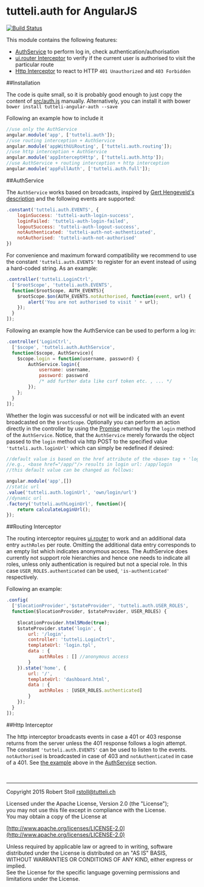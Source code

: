 # tutteli.auth for AngularJS

[![Build Status](https://travis-ci.org/robstoll/angular-auth.svg?branch=master)](https://travis-ci.org/robstoll/angular-auth)

This module contains the following features:

- [AuthService](#authservice) to perform log in, check authentication/authorisation
- [ui.router Interceptor](#routing-interceptor) to verify if the current user is authorised to visit the particular route
- [Http Interceptor](#http-interceptor) to react to HTTP `401 Unauthorized` and `403 Forbidden`


##Installation

The code is quite small, so it is probably good enough to just copy the content of [src/auth.js](https://github.com/robstoll/angular-auth/blob/master/src/auth.js) manually. Alternatively, you can install it with bower 
`bower install tutteli-angular-auth --save`

Following an example how to include it 

```javascript
//use only the AuthService
angular.module('app', ['tutteli.auth']); 
//use routing interception + AuthService
angular.module('appWithUiRouting', ['tutteli.auth.routing']); 
//use http interception + AuthService
angular.module('appInterceptHttp', ['tutteli.auth.http']); 
//use AuthService + routing interception + http interception
angular.module('appFullAuth', ['tutteli.auth.full']); 
```

##AuthService

The `AuthService` works based on broadcasts, inspired by [Gert Hengeveld's description](https://medium.com/opinionated-angularjs/techniques-for-authentication-in-angularjs-applications-7bbf0346acec) and the following events are supported:

```javascript
.constant('tutteli.auth.EVENTS', {
    loginSuccess: 'tutteli-auth-login-success',
    loginFailed: 'tutteli-auth-login-failed',
    logoutSuccess: 'tutteli-auth-logout-success',
    notAuthenticated: 'tutteli-auth-not-authenticated',
    notAuthorised: 'tutteli-auth-not-authorised'
})
```

<a name="listening-example"></a>For convenience and maximum forward compatibility we recommend to use the constant `'tutteli.auth.EVENTS'` to register for an event instead of using a hard-coded string. As an example:

```javascript
.controller('tutteli.LoginCtrl', 
  ['$rootScope', 'tutteli.auth.EVENTS', 
  function($rootScope, AUTH_EVENTS){
    $rootScope.$on(AUTH_EVENTS.notAuthorised, function(event, url) {
        alert('You are not authorised to visit ' + url);
    });  
  }
]);
```

Following an example how the AuthService can be used to perform a log in:

```javascript
.controller('LoginCtrl', 
  ['$scope', 'tutteli.auth.AuthService', 
  function($scope, AuthService){
    $scope.login = function(username, password) {
        AuthService.login({
            username: username, 
            password: password 
            /* add further data like csrf token etc. , ... */
        });
    };
  }
]);
```

Whether the login was successful or not will be indicated with an event broadcasted on the `$rootScope`. Optionally you can perform an action directly in the controller by using the [Promise](https://docs.angularjs.org/api/ng/service/$q#the-promise-api) returned by the `login` method of the `AuthService`. Notice, that the `AuthService` merely forwards the object passed to the `login` method via http POST to the specified value `'tutteli.auth.loginUrl'` which can simply be redefined if desired:

```javascript
//default value is based on the href attribute of the <base> tag + 'login'
//e.g., <base href="/app/"/> results in login url: /app/login
//this default value can be changed as follows:

angular.module('app',[])
//static url
.value('tutteli.auth.loginUrl', 'own/login/url')
//dynamic url
.factory('tutteli.authLoginUrl', function(){
    return calculateLoginUrl();
});
```


##Routing Interceptor

The routing interceptor requires [ui.router](https://github.com/angular-ui/ui-router) to work and an additional data entry `authRoles` per route. Omitting the additional data entry corresponds to an empty list which indicates anonymous access. The AuthService does currently not support role hierarchies and hence one needs to indicate all roles, unless only authentication is required but not a special role. In this case `USER_ROLES.authenticated` can be used, `'is-authenticated'` respectively.

Following an example:

```javascript
.config(
  ['$locationProvider','$stateProvider', 'tutteli.auth.USER_ROLES',
  function($locationProvider, $stateProvider, USER_ROLES) {
      
    $locationProvider.html5Mode(true);
    $stateProvider.state('login', {
        url: '/login',
        controller: 'tutteli.LoginCtrl',
        templateUrl: 'login.tpl',
        data : {
            authRoles : [] //anonymous access
        }
    }).state('home', {
        url: '/',
        templateUrl: 'dashboard.html',
        data : {
            authRoles : [USER_ROLES.authenticated]
        }
    });
  }
]);
```



##Http Interceptor

The http interceptor broadcasts events in case a 401 or 403 response returns from the server unless the 401 response follows a login attempt. The constant `'tutteli.auth.EVENTS'` can be used to listen to the events. `notAuthorised` is broadcasted in case of 403 and `notAuthenticated` in case of a 401. See [the example](#listening-example) above in the [AuthService](#authservice) section.

<br/>

---

Copyright 2015 Robert Stoll <rstoll@tutteli.ch>

Licensed under the Apache License, Version 2.0 (the "License");  
you may not use this file except in compliance with the License.  
You may obtain a copy of the License at  

[http://www.apache.org/licenses/LICENSE-2.0](http://www.apache.org/licenses/LICENSE-2.0)

Unless required by applicable law or agreed to in writing, software  
distributed under the License is distributed on an "AS IS" BASIS,  
WITHOUT WARRANTIES OR CONDITIONS OF ANY KIND, either express or implied.  
See the License for the specific language governing permissions and  
limitations under the License.